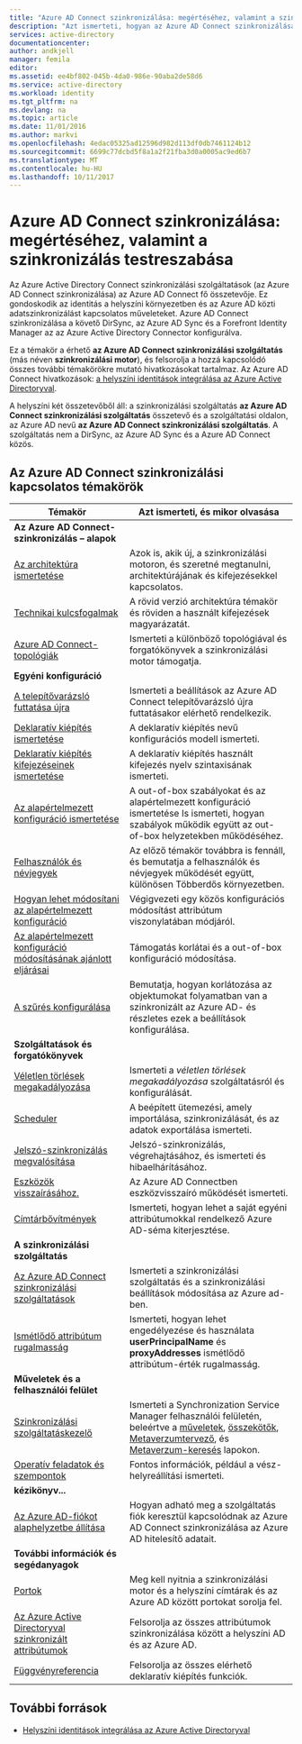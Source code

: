 ```yaml
---
title: "Azure AD Connect szinkronizálása: megértéséhez, valamint a szinkronizálás testreszabása |} Microsoft Docs"
description: "Azt ismerteti, hogyan az Azure AD Connect szinkronizálása akkor működik, és hogyan szabható testre."
services: active-directory
documentationcenter: 
author: andkjell
manager: femila
editor: 
ms.assetid: ee4bf802-045b-4da0-986e-90aba2de58d6
ms.service: active-directory
ms.workload: identity
ms.tgt_pltfrm: na
ms.devlang: na
ms.topic: article
ms.date: 11/01/2016
ms.author: markvi
ms.openlocfilehash: 4edac05325ad12596d982d113df0db7461124b12
ms.sourcegitcommit: 6699c77dcbd5f8a1a2f21fba3d0a0005ac9ed6b7
ms.translationtype: MT
ms.contentlocale: hu-HU
ms.lasthandoff: 10/11/2017
---
```

# <a name="azure-ad-connect-sync-understand-and-customize-synchronization"></a>Azure AD Connect szinkronizálása: megértéséhez, valamint a szinkronizálás testreszabása
Az Azure Active Directory Connect szinkronizálási szolgáltatások (az Azure AD Connect szinkronizálása) az Azure AD Connect fő összetevője. Ez gondoskodik az identitás a helyszíni környezetben és az Azure AD közti adatszinkronizálást kapcsolatos műveleteket. Azure AD Connect szinkronizálása a követő DirSync, az Azure AD Sync és a Forefront Identity Manager az az Azure Active Directory Connector konfigurálva.

Ez a témakör a érhető **az Azure AD Connect szinkronizálási szolgáltatás** (más néven **szinkronizálási motor**), és felsorolja a hozzá kapcsolódó összes további témakörökre mutató hivatkozásokat tartalmaz. Az Azure AD Connect hivatkozások: [a helyszíni identitások integrálása az Azure Active Directoryval](active-directory-aadconnect.md).

A helyszíni két összetevőből áll: a szinkronizálási szolgáltatás **az Azure AD Connect szinkronizálási szolgáltatás** összetevő és a szolgáltatási oldalon, az Azure AD nevű **az Azure AD Connect szinkronizálási szolgáltatás**. A szolgáltatás nem a DirSync, az Azure AD Sync és a Azure AD Connect közös.

## <a name="azure-ad-connect-sync-topics"></a>Az Azure AD Connect szinkronizálási kapcsolatos témakörök
| Témakör | Azt ismerteti, és mikor olvasása |
| --- | --- |
| **Az Azure AD Connect-szinkronizálás – alapok** | |
| [Az architektúra ismertetése](active-directory-aadconnectsync-understanding-architecture.md) |Azok is, akik új, a szinkronizálási motoron, és szeretné megtanulni, architektúrájának és kifejezésekkel kapcsolatos. |
| [Technikai kulcsfogalmak](active-directory-aadconnectsync-technical-concepts.md) |A rövid verzió architektúra témakör és röviden a használt kifejezések magyarázatát. |
| [Azure AD Connect-topológiák](active-directory-aadconnect-topologies.md) |Ismerteti a különböző topológiával és forgatókönyvek a szinkronizálási motor támogatja. |
| **Egyéni konfiguráció** | |
| [A telepítővarázsló futtatása újra](active-directory-aadconnectsync-installation-wizard.md) |Ismerteti a beállítások az Azure AD Connect telepítővarázsló újra futtatásakor elérhető rendelkezik. |
| [Deklaratív kiépítés ismertetése](active-directory-aadconnectsync-understanding-declarative-provisioning.md) |A deklaratív kiépítés nevű konfigurációs modell ismerteti. |
| [Deklaratív kiépítés kifejezéseinek ismertetése](active-directory-aadconnectsync-understanding-declarative-provisioning-expressions.md) |A deklaratív kiépítés használt kifejezés nyelv szintaxisának ismerteti. |
| [Az alapértelmezett konfiguráció ismertetése](active-directory-aadconnectsync-understanding-default-configuration.md) |A out-of-box szabályokat és az alapértelmezett konfiguráció ismertetése Is ismerteti, hogyan szabályok működik együtt az out-of-box helyzetekben működéséhez. |
| [Felhasználók és névjegyek](active-directory-aadconnectsync-understanding-users-and-contacts.md) |Az előző témakör továbbra is fennáll, és bemutatja a felhasználók és névjegyek működését együtt, különösen Többerdős környezetben. |
| [Hogyan lehet módosítani az alapértelmezett konfiguráció](active-directory-aadconnectsync-change-the-configuration.md) |Végigvezeti egy közös konfigurációs módosítást attribútum viszonylatában módjáról. |
| [Az alapértelmezett konfiguráció módosításának ajánlott eljárásai](active-directory-aadconnectsync-best-practices-changing-default-configuration.md) |Támogatás korlátai és a out-of-box konfiguráció módosítása. |
| [A szűrés konfigurálása](active-directory-aadconnectsync-configure-filtering.md) |Bemutatja, hogyan korlátozása az objektumokat folyamatban van a szinkronizált az Azure AD- és részletes ezek a beállítások konfigurálása. |
| **Szolgáltatások és forgatókönyvek** | |
| [Véletlen törlések megakadályozása](active-directory-aadconnectsync-feature-prevent-accidental-deletes.md) |Ismerteti a *véletlen törlések megakadályozása* szolgáltatásról és konfigurálását. |
| [Scheduler](active-directory-aadconnectsync-feature-scheduler.md) |A beépített ütemezési, amely importálása, szinkronizálását, és az adatok exportálása ismerteti. |
| [Jelszó-szinkronizálás megvalósítása](active-directory-aadconnectsync-implement-password-synchronization.md) |Jelszó-szinkronizálás, végrehajtásához, és ismerteti és hibaelhárításához. |
| [Eszközök visszaírásához.](active-directory-aadconnect-feature-device-writeback.md) |Az Azure AD Connectben eszközvisszaíró működését ismerteti. |
| [Címtárbővítmények](active-directory-aadconnectsync-feature-directory-extensions.md) |Ismerteti, hogyan lehet a saját egyéni attribútumokkal rendelkező Azure AD-séma kiterjesztése. |
| **A szinkronizálási szolgáltatás** | |
| [Az Azure AD Connect szinkronizálási szolgáltatások](active-directory-aadconnectsyncservice-features.md) |Ismerteti a szinkronizálási szolgáltatás és a szinkronizálási beállítások módosítása az Azure ad-ben. |
| [Ismétlődő attribútum rugalmasság](active-directory-aadconnectsyncservice-duplicate-attribute-resiliency.md) |Ismerteti, hogyan lehet engedélyezése és használata **userPrincipalName** és **proxyAddresses** ismétlődő attribútum-érték rugalmasság. |
| **Műveletek és a felhasználói felület** | |
| [Szinkronizálási szolgáltatáskezelő](active-directory-aadconnectsync-service-manager-ui.md) |Ismerteti a Synchronization Service Manager felhasználói felületén, beleértve a [műveletek](active-directory-aadconnectsync-service-manager-ui-operations.md), [összekötők](active-directory-aadconnectsync-service-manager-ui-connectors.md), [Metaverzumtervező](active-directory-aadconnectsync-service-manager-ui-mvdesigner.md), és [Metaverzum-keresés](active-directory-aadconnectsync-service-manager-ui-mvsearch.md) lapokon. |
| [Operatív feladatok és szempontok](active-directory-aadconnectsync-operations.md) |Fontos információk, például a vész-helyreállítási ismerteti. |
| **kézikönyv...** | |
| [Az Azure AD-fiókot alaphelyzetbe állítása](active-directory-aadconnectsync-howto-azureadaccount.md) |Hogyan adható meg a szolgáltatás fiók keresztül kapcsolódnak az Azure AD Connect szinkronizálása az Azure AD hitelesítő adatait. |
| **További információk és segédanyagok** | |
| [Portok](active-directory-aadconnect-ports.md) |Meg kell nyitnia a szinkronizálási motor és a helyszíni címtárak és az Azure AD között portokat sorolja fel. |
| [Az Azure Active Directoryval szinkronizált attribútumok](active-directory-aadconnectsync-attributes-synchronized.md) |Felsorolja az összes attribútumok szinkronizálása között a helyszíni AD és az Azure AD. |
| [Függvényreferencia](active-directory-aadconnectsync-functions-reference.md) |Felsorolja az összes elérhető deklaratív kiépítés funkciók. |

## <a name="additional-resources"></a>További források
* [Helyszíni identitások integrálása az Azure Active Directoryval](active-directory-aadconnect.md)

